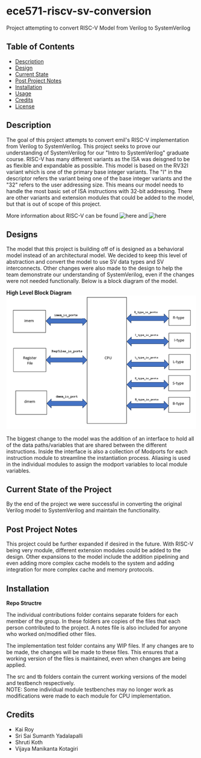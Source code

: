 # ece571-riscv-sv-conversion
Project attempting to convert RISC-V Model from Verilog to SystemVerilog

<!-- Insert Image Here -->

<!-- LINK SUMMARY VIDEO SOMEWHERE IN THE README!! -->

## Table of Contents

- [Description](#description)
- [Design](#design)
- [Current State](#current-state-of-the-project)
- [Post Project Notes](#post-project-notes)
- [Installation](#installation) <!-- Should I have Installation and Usage above or below the Design, Current State, Changes, etc? -->
- [Usage](#usage)
- [Credits](#credits)
- [License](#license)

## Description

The goal of this project attempts to convert emil's RISC-V implementation from Verilog to SystemVerilog. This project seeks to prove our understanding of SystemVerilog for our "Intro to SystemVerilog" graduate course. RISC-V has many different variants as the ISA was deisgned to be as flexible and expandable as possible. This model is based on the RV32I variant which is one of the primary base integer variants. The "I" in the descriptor refers the variant being one of the base integer variants and the "32" refers to the user addressing size. This means our model needs to handle the most basic set of ISA instructions with 32-bit addressing. There are other variants and extension modules that could be added to the model, but that is out of scope of this project. 

More information about RISC-V can be found ![here](https://riscv.org/) and ![here](https://wiki.riscv.org/)

<!-- Output Format/Modes -->

<!-- Insert Image of Format? -->


## Designs

The model that this project is building off of is designed as a behavioral model instead of an architectural model. We decided to keep this level of abstraction and convert the model to use SV data types and SV interconnects. Other changes were also made to the design to help the team demonstrate our understanding of SystemVerilog, even if the changes were not needed functionally. Below is a block diagram of the model. 

**High Level Block Diagram**
![High Level Block Diagram](Assets/HighLevelBlockDiagram.png)

<!-- Design Implementation Choices-->
The biggest change to the model was the addition of an interface to hold all of the data paths/variables that are shared between the different instructions. Inside the interface is also a collection of Modports for each instruction module to streamline the instantiation process. Aliasing is used in the individual modules to assign the modport variables to local module variables. 



## Current State of the Project

By the end of the project we were successful in converting the original Verilog model to SystemVerilog and maintain the functionality. 


## Post Project Notes

This project could be further expanded if desired in the future. With RISC-V being very module, different extension modules could be added to the design. Other expansions to the model include the addition pipelining and even adding more complex cache models to the system and adding integration for more complex cache and memory protocols. 


## Installation
**Repo Structre** 

The individual contributions folder contains separate folders for each member of the group.
In these folders are copies of the files that each person contributed to the project.
A notes file is also included for anyone who worked on/modified other files.

The implementation test folder contains any WIP files. 
If any changes are to be made, the changes will be made to these files. 
This ensures that a working version of the files is maintained, even when changes are being applied. 

The src and tb folders contain the current working versions of the model and testbench respectively.  
NOTE: Some individual module testbenches may no longer work as modifications were made to each module for CPU implementation. 

<!-- Specify what the primary c file is -->
<!-- Potential reorganize repo and divert the other files into an archive folder -->



<!--
## Usage

Provide instructions and examples for use. Include screenshots as needed.

To add a screenshot, create an `assets/images` folder in your repository and upload your screenshot to it. Then, using the relative filepath, add it to your README using the following syntax:

    ```md
    ![alt text](assets/images/screenshot.png)
    ```

## Features

If your project has a lot of features, list them here.

## Tests

-->

## Credits

<!-- List your collaborators, if any, with links to their GitHub profiles. -->
- Kai Roy
- Sri Sai Sumanth Yadalapalli 
- Shruti Koth
- Vijaya Manikanta Kotagiri 

